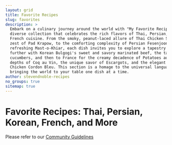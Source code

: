 ```yaml
---
layout: grid
title: Favorite Recipes
slug: favorites
description: >
  Embark on a culinary journey around the world with "My Favorite Recipes," a vibrant and
  diverse collection that celebrates the rich flavors of Thai, Persian, Korean, and
  French cuisine. From the smoky, peanut-laced allure of Thai Chicken Satay and the fiery
  zest of Pad Krapow, to the comforting complexity of Persian Fesenjoon and the cool,
  refreshing Mast-o-Khiar, each dish invites you to explore a tapestry of tastes. Venture
  further with Korean Bulgogi's sweet and savory marinated beef, the tang of pickled
  cucumbers, and then to France for the creamy decadence of Potatoes au Gratin, the rich
  depths of Coq au Vin, the unique savor of Escargots, and the elegant simplicity of
  Chicken Cordon Bleu. This section is a homage to the universal language of food,
  bringing the world to your table one dish at a time.
author: stevendnoble-recipes
no_groups: true
sitemap: true
---
```


# Favorite Recipes: Thai, Persian, Korean, French, and More

Please refer to our [Community Guidelines](/community-guidelines)
